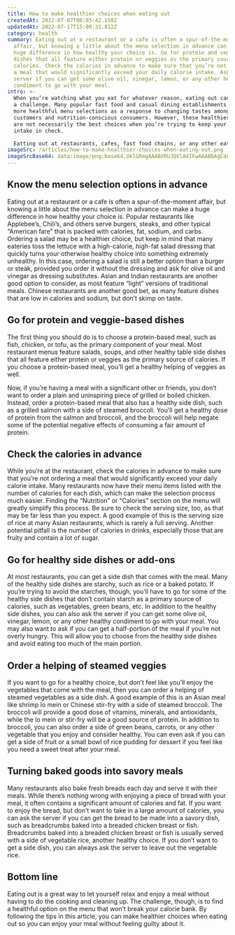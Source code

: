 ```yaml
---
title: How to make healthier choices when eating out
createdAt: 2022-07-07T06:05:42.150Z
updatedAt: 2022-07-17T15:00:31.812Z
category: health
summary: Eating out at a restaurant or a cafe is often a spur-of-the-moment
  affair, but knowing a little about the menu selection in advance can make a
  huge difference in how healthy your choice is. Go for protein and veggie-based
  dishes that all feature either protein or veggies as the primary source of
  calories. Check the calories in advance to make sure that you’re not ordering
  a meal that would significantly exceed your daily calorie intake. Ask the
  server if you can get some olive oil, vinegar, lemon, or any other healthy
  condiment to go with your meal.
intro: >-
  When you’re watching what you eat for whatever reason, eating out can be
  a challenge. Many popular fast food and casual dining establishments now offer
  more healthful menu selections as a response to changing tastes among
  customers and nutrition-conscious consumers. However, these healthier options
  are not necessarily the best choices when you’re trying to keep your calorie
  intake in check.

  Eatting out at restaurants, cafes, fast food chains, or any other eatery requires some advance planning if you want to keep your diet in check. The primary considerations involve choosing places that offer healthy menu offerings as well as ordering smartly once you get there. This article will assist you in making wiser decisions the next time you eat out by identifying the pitfalls of most eating establishments and providing tips on how to navigate them with less of an impact on your waistline.
imageSrc: /articles/how-to-make-healthier-choices-when-eating-out.png
imageSrcBase64: data:image/png;base64,UklGRmgAAABXRUJQVlA4IFwAAABQAgCdASoKAAoAAUAmJZwC7AYrxwkWrDQnAAAA/v3YEMrhlorcFPJw34m2go58fyeiQU6+f4BCmoVgNts6B3MgJQx8YxEoj40bb+L+9h95i3MDTW9K+RUQhiAAAA==
---
```


## Know the menu selection options in advance

Eating out at a restaurant or a cafe is often a spur-of-the-moment affair, but knowing a little about the menu selection in advance can make a huge difference in how healthy your choice is. Popular restaurants like Applebee’s, Chili’s, and others serve burgers, steaks, and other typical “American fare” that is packed with calories, fat, sodium, and carbs. Ordering a salad may be a healthier choice, but keep in mind that many eateries toss the lettuce with a high-calorie, high-fat salad dressing that quickly turns your otherwise healthy choice into something extremely unhealthy.
In this case, ordering a salad is still a better option than a burger or steak, provided you order it without the dressing and ask for olive oil and vinegar as dressing substitutes. Asian and Indian restaurants are another good option to consider, as most feature “light” versions of traditional meals. Chinese restaurants are another good bet, as many feature dishes that are low in calories and sodium, but don’t skimp on taste.

## Go for protein and veggie-based dishes

The first thing you should do is to choose a protein-based meal, such as fish, chicken, or tofu, as the primary component of your meal. Most restaurant menus feature salads, soups, and other healthy table side dishes that all feature either protein or veggies as the primary source of calories. If you choose a protein-based meal, you’ll get a healthy helping of veggies as well.

Now, if you’re having a meal with a significant other or friends, you don’t want to order a plain and uninspiring piece of grilled or boiled chicken. Instead, order a protein-based meal that also has a healthy side dish, such as a grilled salmon with a side of steamed broccoli. You’ll get a healthy dose of protein from the salmon and broccoli, and the broccoli will help negate some of the potential negative effects of consuming a fair amount of protein.

## Check the calories in advance

While you’re at the restaurant, check the calories in advance to make sure that you’re not ordering a meal that would significantly exceed your daily calorie intake. Many restaurants now have their menu items listed with the number of calories for each dish, which can make the selection process much easier.
Finding the “Nutrition” or “Calories” section on the menu will greatly simplify this process. Be sure to check the serving size, too, as that may be far less than you expect. A good example of this is the serving size of rice at many Asian restaurants, which is rarely a full serving. Another potential pitfall is the number of calories in drinks, especially those that are fruity and contain a lot of sugar.

## Go for healthy side dishes or add-ons

At most restaurants, you can get a side dish that comes with the meal. Many of the healthy side dishes are starchy, such as rice or a baked potato. If you’re trying to avoid the starches, though, you’ll have to go for some of the healthy side dishes that don’t contain starch as a primary source of calories, such as vegetables, green beans, etc.
In addition to the healthy side dishes, you can also ask the server if you can get some olive oil, vinegar, lemon, or any other healthy condiment to go with your meal. You may also want to ask if you can get a half-portion of the meal if you’re not overly hungry. This will allow you to choose from the healthy side dishes and avoid eating too much of the main portion.

## Order a helping of steamed veggies

If you want to go for a healthy choice, but don’t feel like you’ll enjoy the vegetables that come with the meal, then you can order a helping of steamed vegetables as a side dish. A good example of this is an Asian meal like shrimp lo mein or Chinese stir-fry with a side of steamed broccoli. The broccoli will provide a good dose of vitamins, minerals, and antioxidants, while the lo mein or stir-fry will be a good source of protein.
In addition to broccoli, you can also order a side of green beans, carrots, or any other vegetable that you enjoy and consider healthy. You can even ask if you can get a side of fruit or a small bowl of rice pudding for dessert if you feel like you need a sweet treat after your meal.

## Turning baked goods into savory meals

Many restaurants also bake fresh breads each day and serve it with their meals. While there’s nothing wrong with enjoying a piece of bread with your meal, it often contains a significant amount of calories and fat. If you want to enjoy the bread, but don’t want to take in a large amount of calories, you can ask the server if you can get the bread to be made into a savory dish, such as breadcrumbs baked into a breaded chicken breast or fish.
Breadcrumbs baked into a breaded chicken breast or fish is usually served with a side of vegetable rice, another healthy choice. If you don’t want to get a side dish, you can always ask the server to leave out the vegetable rice.

## Bottom line

Eating out is a great way to let yourself relax and enjoy a meal without having to do the cooking and cleaning up. The challenge, though, is to find a healthful option on the menu that won’t break your calorie bank. By following the tips in this article, you can make healthier choices when eating out so you can enjoy your meal without feeling guilty about it.
